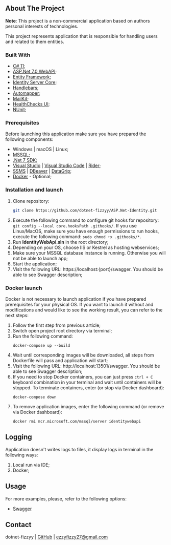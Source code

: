## About The Project

**Note**: This project is a non-commercial application based on authors personal interests of technologies.

This project represents application that is responsible for handling users and related to them entities.

### Built With

* [C# 11](https://docs.microsoft.com/en-us/dotnet/csharp/whats-new/csharp-11);
* [ASP.Net 7.0 WebAPI](https://docs.microsoft.com/en-us/aspnet/core/release-notes/aspnetcore-7.0?view=aspnetcore-7.0);
* [Entity Framework](https://entityframeworkcore.com);
* [Identity Server Core](https://docs.identityserver.io/en/latest/quickstarts/6_aspnet_identity.html);
* [Handlebars](https://handlebarsjs.com/);
* [Automapper](https://automapper.org/);
* [MailKit](https://github.com/jstedfast/MailKit);
* [HealthChecks UI](https://docs.microsoft.com/en-us/dotnet/architecture/microservices/implement-resilient-applications/monitor-app-health);
* [NUnit](https://nunit.org/);

### Prerequisites

Before launching this application make sure you have prepared the following components:

* Windows | macOS | Linux;
* [MSSQL](https://www.microsoft.com/en-us/sql-server/sql-server-2019?rtc=1);
* [.Net 7 SDK](https://dotnet.microsoft.com/en-us/download/dotnet/7.0);
* [Visual Studio](https://visualstudio.microsoft.com/) | [Visual Studio Code](https://code.visualstudio.com/) | [Rider](https://www.jetbrains.com/rider/);
* [SSMS](https://docs.microsoft.com/en-us/sql/ssms/download-sql-server-management-studio-ssms?view=sql-server-ver15) | [DBeaver](https://dbeaver.io/) | [DataGrip](https://www.jetbrains.com/datagrip/);
* [Docker](https://www.docker.com) - Optional;

### Installation and launch

1. Clone repository:
   ```sh
   git clone https://github.com/dotnet-fizzyy/ASP.Net-Identity.git
   ```
2. Execute the following command to configure git hooks for repository: `git config --local core.hooksPath .githooks/`. If you use Linux/MacOS, make sure you have enough permissions to run hooks, execute the following command: `sudo chmod +x .githooks/*`.
3. Run **IdentityWebApi.sln** in the root directory;
4. Depending on your OS, choose IIS or Kestrel as hosting webservices;
5. Make sure your MSSQL database instance is running. Otherwise you will not be able to launch app;
6. Start the application;
7. Visit the following URL: https://localhost:{port}/swagger. You should be able to see Swagger description;

### Docker launch

Docker is not necessary to launch application if you have prepared prerequisites for your physical OS. If you want to launch it without and modifications and would like to see the working result, you can refer to the next steps:

1. Follow the first step from previous article;
2. Switch open project root directory via terminal;
3. Run the following command:
    ```
    docker-compose up --build
    ```
4. Wait until corresponding images will be downloaded, all steps from Dockerfile will pass and application will start;
5. Visit the following URL: http://localhost:13501/swagger. You should be able to see Swagger description;
6. If you need to stop Docker containers, you can just press `ctrl + C` keyboard combination in your terminal and wait until containers will be stopped. To terminate containers, enter (or stop via Docker dashboard):
    ```
    docker-compose down
    ```
7. To remove application images, enter the following command (or remove via Docker dashboard):
    ```
    docker rmi mcr.microsoft.com/mssql/server identitywebapi
    ```

## Logging
Application doesn't writes logs to files, it display logs in terminal in the following ways:
1. Local run via IDE;
2. Docker;

## Usage

For more examples, please, refer to the following options:
* [Swagger](https://swagger.io/)

## Contact

dotnet-fizzyy | [GitHub](https://github.com/dotnet-fizzyy) | ezzyfizzy27@gmail.com